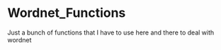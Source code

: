 # Wordnet_Functions
Just a bunch of functions that I have to use here and there to deal with wordnet
